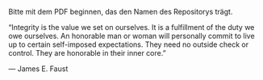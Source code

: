 Bitte mit dem PDF beginnen, das den Namen des Repositorys trägt.



“Integrity is the value we set on ourselves. It is a fulfillment of the duty we owe ourselves. An honorable man or woman will personally commit to live up to certain self-imposed expectations. They need no outside check or control. They are honorable in their inner core.”

— James E. Faust
